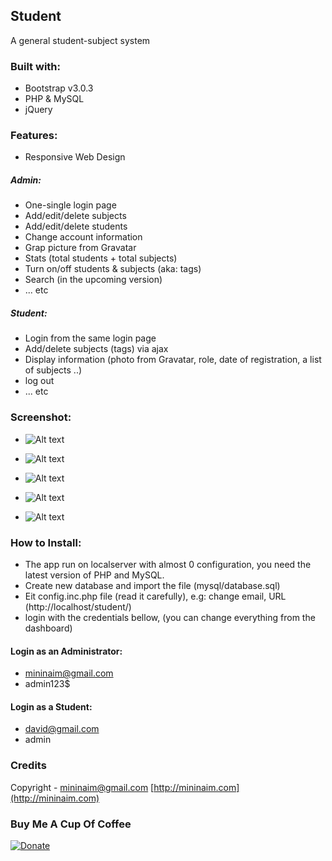 ## Student 
A general student-subject system

### Built with:

- Bootstrap v3.0.3
- PHP & MySQL
- jQuery



### Features:
- Responsive Web Design

##### Admin:

- One-single login page
- Add/edit/delete subjects
- Add/edit/delete students
- Change account information
- Grap picture from Gravatar
- Stats (total students + total subjects)
- Turn on/off students & subjects (aka: tags)
- Search (in the upcoming version)
- ... etc

##### Student:

- Login from the same login page
- Add/delete subjects (tags) via ajax
- Display information (photo from Gravatar, role, date of registration, a list of subjects ..)
- log out
- ... etc



### Screenshot:
- ![Alt text](https://raw.github.com/mininaim/Student/master/screenshots/screen_1.png "ScreenShot 1") 
 
- ![Alt text](https://raw.github.com/mininaim/Student/master/screenshots/screen_2.png "ScreenShot 2")

- ![Alt text](https://raw.github.com/mininaim/Student/master/screenshots/screen_3.png "ScreenShot 3")

- ![Alt text](https://raw.github.com/mininaim/Student/master/screenshots/screen_4.png "ScreenShot 4")

- ![Alt text](https://raw.github.com/mininaim/Student/master/screenshots/screen_5.png "ScreenShot 5")

### How to Install:

- The app run on localserver with almost 0 configuration, you need the latest version of PHP and MySQL.
- Create new database and import the file (mysql/database.sql)
- Eit config.inc.php file (read it carefully), e.g: change email, URL (http://localhost/student/)
- login with the credentials bellow, (you can change everything from the dashboard)
    
####  Login as an Administrator:
- mininaim@gmail.com
- admin123$

#### Login as a Student:
- david@gmail.com
- admin


### Credits
Copyright - mininaim@gmail.com
[http://mininaim.com](http://mininaim.com)

### Buy Me A Cup Of Coffee

[![Donate](https://s3.amazonaws.com/listjs/donate-coffee.png)](https://www.paypal.com/cgi-bin/webscr?cmd=_donations&business=mininaim%40gmail%2ecom&lc=US&no_note=0&currency_code=USD&bn=PP%2dDonationsBF%3abtn_donate_SM%2egif%3aNonHostedGuest)

